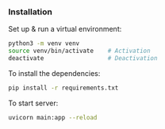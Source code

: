 ### Installation
Set up & run a virtual environment:
```bash
python3 -m venv venv
source venv/bin/activate    # Activation
deactivate                  # Deactivation
```
To install the dependencies:
```bash
pip install -r requirements.txt
```

To start server:
```bash
uvicorn main:app --reload
```
